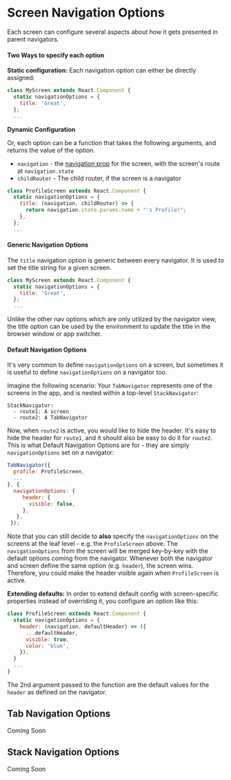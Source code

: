 
# Screen Navigation Options

Each screen can configure several aspects about how it gets presented in parent navigators.

#### Two Ways to specify each option

**Static configuration:** Each navigation option can either be directly assigned:

```js
class MyScreen extends React.Component {
  static navigationOptions = {
    title: 'Great',
  };
  ...
```

**Dynamic Configuration**

Or, each option can be a function that takes the following arguments, and returns the value of the option.

- `navigation` - the [navigation prop](/docs/navigators/navigation-prop) for the screen, with the screen's route at `navigation.state`
- `childRouter` - The child router, if the screen is a navigator

```js
class ProfileScreen extends React.Component {
  static navigationOptions = {
    title: (navigation, childRouter) => {
      return navigation.state.params.name + "'s Profile!";
    },
  };
  ...
```

#### Generic Navigation Options

The `title` navigation option is generic between every navigator. It is used to set the title string for a given screen.

```js
class MyScreen extends React.Component {
  static navigationOptions = {
    title: 'Great',
  };
  ...
```

Unlike the other nav options which are only utilized by the navigator view, the title option can be used by the environment to update the title in the browser window or app switcher.

#### Default Navigation Options

It's very common to define `navigationOptions` on a screen, but sometimes it is useful to define `navigationOptions` on a navigator too. 

Imagine the following scenario: 
Your `TabNavigator` represents one of the screens in the app, and is nested within a top-level `StackNavigator`:

```
StackNavigator:
  - route1: A screen
  - route2: A TabNavigator
```

Now, when `route2` is active, you would like to hide the header. It's easy to hide the header for `route1`, and it should also be easy to do it for `route2`. This is what Default Navigation Options are for - they are simply `navigationOptions` set on a navigator:

```js
TabNavigator({
  profile: ProfileScreen,
  ...
}, {
  navigationOptions: {
     header: {
       visible: false,
     },
   },
 });
```

Note that you can still decide to **also** specify the `navigationOptions` on the screens at the leaf level - e.g.  the `ProfileScreen` above. The `navigationOptions` from the screen will be merged key-by-key with the default options coming from the navigator. Whenever both the navigator and screen define the same option (e.g. `header`), the screen wins. Therefore, you could make the header visible again when `ProfileScreen` is active.

**Extending defaults:** In order to extend default config with screen-specific properties instead of overriding it, you configure an option like this:
 
```js
class ProfileScreen extends React.Component {
  static navigationOptions = {
    header: (navigation, defaultHeader) => ({
      ...defaultHeader,
      visible: true,
      color: 'blue',
    }),
  }
  ...
}
```
 
The 2nd argument passed to the function are the default values for the `header` as defined on the navigator.


## Tab Navigation Options

Coming Soon

## Stack Navigation Options

Coming Soon
